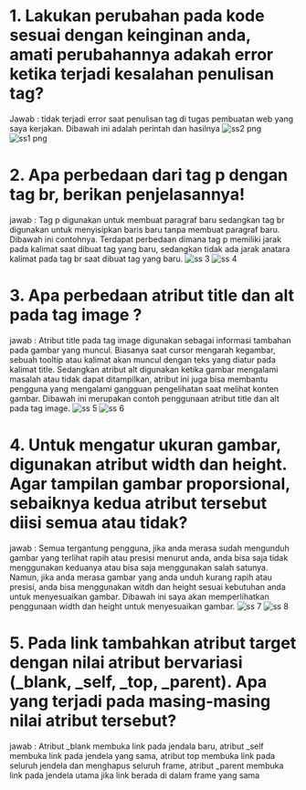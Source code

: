 # 1. Lakukan perubahan pada kode sesuai dengan keinginan anda, amati perubahannya adakah error ketika terjadi kesalahan penulisan tag?
Jawab : tidak terjadi error saat penulisan tag di tugas pembuatan web yang saya kerjakan. Dibawah ini adalah perintah dan hasilnya
![ss2 png](https://github.com/user-attachments/assets/fce63fe7-9f35-45d3-a17c-f00f67039fef)
![ss1 png](https://github.com/user-attachments/assets/8ad1d886-4c0a-4401-8a18-ff187bd33bdd)

# 2. Apa perbedaan dari tag p dengan tag br, berikan penjelasannya!
jawab : Tag p digunakan untuk membuat paragraf baru sedangkan tag br digunakan untuk menyisipkan baris baru tanpa membuat paragraf baru. Dibawah ini contohnya. Terdapat perbedaan dimana tag p memiliki jarak pada kalimat saat dibuat tag yang baru, sedangkan tidak ada jarak anatara kalimat pada tag br saat dibuat tag yang baru.
![ss 3](https://github.com/user-attachments/assets/7b317a3f-98e1-4ba1-8b8f-064a601837be)
![ss 4](https://github.com/user-attachments/assets/2f5d1e52-7c79-4ff6-ac1b-ee69c99a3d6d)

# 3. Apa perbedaan atribut title dan alt pada tag image ?
jawab : Atribut title pada tag image digunakan sebagai informasi tambahan pada gambar yang muncul. Biasanya saat cursor mengarah kegambar, sebuah tooltip atau kalimat akan muncul dengan teks yang diatur pada kalimat title. Sedangkan atribut alt digunakan ketika gambar mengalami masalah atau tidak dapat ditampilkan, atribut ini juga bisa membantu pengguna yang mengalami gangguan pengelihatan saat melihat konten gambar. Dibawah ini merupakan contoh penggunaan atribut title dan alt pada tag image.
![ss 5](https://github.com/user-attachments/assets/53662018-6103-467f-b3e3-d5ed036d07bd)
![ss 6](https://github.com/user-attachments/assets/69a064d4-9523-423b-bba0-b3bf4e82fc5a)

# 4.  Untuk mengatur ukuran gambar, digunakan atribut width dan height. Agar tampilan gambar proporsional, sebaiknya kedua atribut tersebut diisi semua atau tidak?
jawab : Semua tergantung pengguna, jika anda merasa sudah mengunduh gambar yang terlihat rapih atau presisi menurut anda, anda bisa saja tidak menggunakan keduanya atau bisa saja menggunakan salah satunya. Namun, jika anda merasa gambar yang anda unduh kurang rapih atau presisi, anda bisa menggunakan witdh dan height sesuai kebutuhan anda untuk menyesuaikan gambar. Dibawah ini saya akan memperlihatkan penggunaan width dan height untuk menyesuaikan gambar.
![ss 7](https://github.com/user-attachments/assets/267ebe59-5ee2-4a04-9ec0-0fb10206722b)
![ss 8](https://github.com/user-attachments/assets/30fae816-a94f-416f-bdda-9ae1525c73a0)

# 5. Pada link tambahkan atribut target dengan nilai atribut bervariasi (_blank, _self, _top, _parent). Apa yang terjadi pada masing-masing nilai atribut tersebut?
jawab : Atribut _blank membuka link pada jendala baru, atribut _self membuka link pada jendela yang sama, atribut top membuka link pada seluruh jendela dan menghapus seluruh frame, atribut _parent membuka link pada jendela utama jika link berada di dalam frame yang sama
